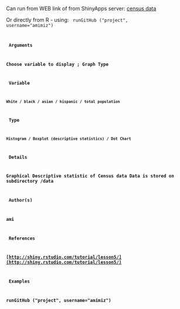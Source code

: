 Can run from WEB link of from ShinyApps server: [census data](https://amimiz.shinyapps.io/Project/)

Or directly from R - using: 
<code> runGitHub ("project", username="amimiz") 

<b> Arguments 

  Choose variable to display ; Graph Type

  <b> Variable	
  
    White / black / asian / hispanic / total population

  <b> Type	 
  
    Histogram / Boxplot (descriptive statistics) / Dot Chart

<b> Details 

  Graphical Descriptive statistic of Census data Data is stored on subdirectory /data

<b> Author(s) 

  ami

<b> References 

  [http://shiny.rstudio.com/tutorial/lesson5/](http://shiny.rstudio.com/tutorial/lesson5/)

<b> Examples </b>

  runGitHub ("project", username="amimiz")
